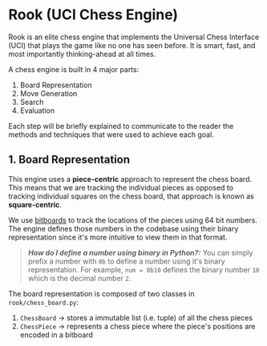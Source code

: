 # Rook (UCI Chess Engine)

Rook is an elite chess engine that implements the Universal Chess Interface (UCI) that plays the game like no one has seen before. It is smart, fast, and most importantly thinking-ahead at all times.

A chess engine is built in 4 major parts:

1. Board Representation
2. Move Generation
3. Search
4. Evaluation

Each step will be briefly explained to communicate to the reader the methods and techniques that were used to achieve each goal.

## 1. Board Representation

This engine uses a **piece-centric** approach to represent the chess board. This means that we are tracking the individual pieces as opposed to tracking individual squares on the chess board, that approach is known as **square-centric**.

We use [bitboards](https://pages.cs.wisc.edu/~psilord/blog/data/chess-pages/rep.html) to track the locations of the pieces using 64 bit numbers. The engine defines those numbers in the codebase using their binary representation since it's more intuitive to view them in that format.

> **_How do I define a number using binary in Python?:_** You can simply prefix a number with `0b` to define a number using it's binary representation. For example, `num = 0b10` defines the binary number `10` which is the decimal number `2`.

The board representation is composed of two classes in `rook/chess_board.py`:

1. `ChessBoard` -> stores a immutable list (i.e. tuple) of all the chess pieces
2. `ChessPiece` -> represents a chess piece where the piece's positions are encoded in a bitboard
